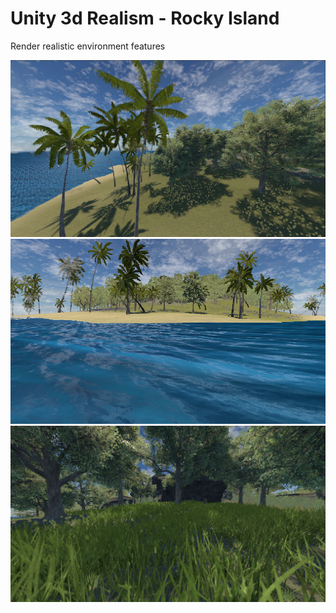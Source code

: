 # Unity 3d Realism - Rocky Island
Render realistic environment features

![Island01](Images/image10.png)
![Island02](Images/image14.png)
![Island03](Images/image2.png)